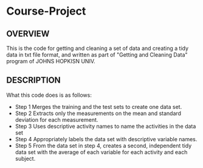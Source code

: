 # Course-Project

## OVERVIEW
This is the code for getting and cleaning a set of data and creating a tidy data in txt file format, and written as part of "Getting and Cleaning Data" program of JOHNS HOPKISN UNIV.

## DESCRIPTION
What this code does is as follows:
 - Step 1 Merges the training and the test sets to create one data set.
 - Step 2 Extracts only the measurements on the mean and standard deviation for each measurement. 
 - Step 3 Uses descriptive activity names to name the activities in the data set
 - Step 4 Appropriately labels the data set with descriptive variable names. 
 - Step 5 From the data set in step 4, creates a second, independent tidy data set with the average of each variable for each activity and each subject.

